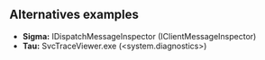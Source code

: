 ## Alternatives examples ##

* **Sigma:** IDispatchMessageInspector (IClientMessageInspector)
* **Tau:** SvcTraceViewer.exe (<system.diagnostics>)
